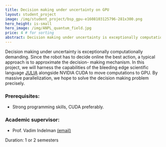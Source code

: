 ```yaml
---
title: Decision making under uncertainty on GPU
layout: student_project
image: /img/student_project/bsp_gpu-e1608103125796-281x300.png
hero_height: is-small
hero_image: /img/ANPL_quantum_field.jpg 
price: 4 # for sorting 
abstract: Decision making under uncertainty is exceptionally computationally demanding.
---
```


Decision making under uncertainty is
exceptionally computationally demanding. Since
the robot has to decide online the best action, a
typical approach is to approximate the decision-
making mechanism. In this project, we will
harness the capabilities of the bleeding edge
scientific language [JULIA](https://julialang.org/) alongside NVIDIA
CUDA to move computations to GPU.
By massive parallelization, we hope to solve the
decision making problem precisely.

### Prerequisites:
- Strong programming skills, CUDA preferably.

### Academic supervisor:
- Prof. Vadim Indelman [(email)](mailto:vadim.indelman@technion.ac.il)

Duration: 1 or 2 semesters
